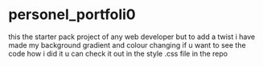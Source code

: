 # personel_portfoli0
this the starter pack project of any web developer 
but to add a twist i have made my background gradient and colour changing if u want to see the code how i did it u can check it  out in  the style .css file in the repo
